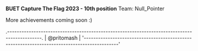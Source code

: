 **BUET Capture The Flag 2023 - 10th position**
Team: Null_Pointer


More achievements coming soon :) 



.--------------------------------------------------------------------------------------------.
|                                     @pritomash                                             |
'--------------------------------------------------------------------------------------------'

